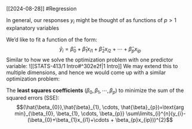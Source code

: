 [[2024-08-28]] #Regression 

In general, our responses $y_i$ might be thought of as functions of $p > 1$ explanatory variables

We’d like to fit a function of the form:
$$\hat{y}_{i}=\hat{\beta}_{0}+\hat{\beta}_{1}x_{i1}+\hat{\beta}_{2}x_{i2}+\cdots+\hat{\beta}_{p}x_{ip}$$
Similar to how we solve the optimization problem with one predictor variable: ![[STATS-413/1 Intro#^302e2f|1 Intro]]
We may extend this to multiple dimensions, and hence we would come up with a similar optimization problem: 

The **least squares coefficients** $(\beta_{0},\beta_{1}, \cdots, \beta_{p})$ to minimize the sum of the squared errors (SSE):
$$(\hat{\beta_{0}},\hat{\beta}_{1}, \cdots, \hat{\beta}_{p})=\text{arg min}_{\beta_{0}, \beta_{1}, \cdots, \beta_{p}} \sum\limits_{i}^{n}(y_{i}-(\beta_{0}+\beta_{1}x_{i1}+\cdots + \beta_{p}x_{ip}))^{2}$$

### 